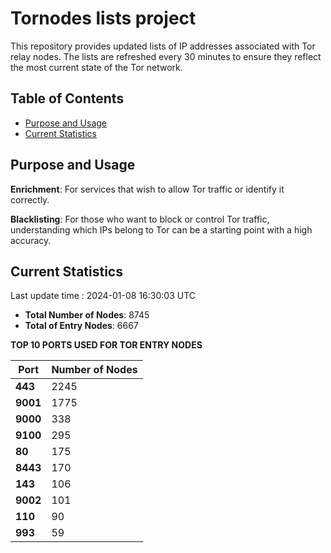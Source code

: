 # Tornodes lists project

This repository provides updated lists of IP addresses associated with Tor relay nodes. The lists are refreshed every 30 minutes to ensure they reflect the most current state of the Tor network.

## Table of Contents

- [Purpose and Usage](#purpose-and-usage)
- [Current Statistics](#current-statistics)


## Purpose and Usage

**Enrichment**: For services that wish to allow Tor traffic or identify it correctly.

**Blacklisting**: For those who want to block or control Tor traffic, understanding which IPs belong to Tor can be a starting point with a high accuracy.

## Current Statistics

Last update time : 2024-01-08 16:30:03 UTC

- **Total Number of Nodes**: 8745
- **Total of Entry Nodes**: 6667

**TOP 10 PORTS USED FOR TOR ENTRY NODES**

| **Port** | **Number of Nodes** |
|------|-----------------|
| **443**   | 2245  |
| **9001**   | 1775  |
| **9000**   | 338  |
| **9100**   | 295  |
| **80**   | 175  |
| **8443**   | 170  |
| **143**   | 106  |
| **9002**   | 101  |
| **110**   | 90  |
| **993**   | 59  |

